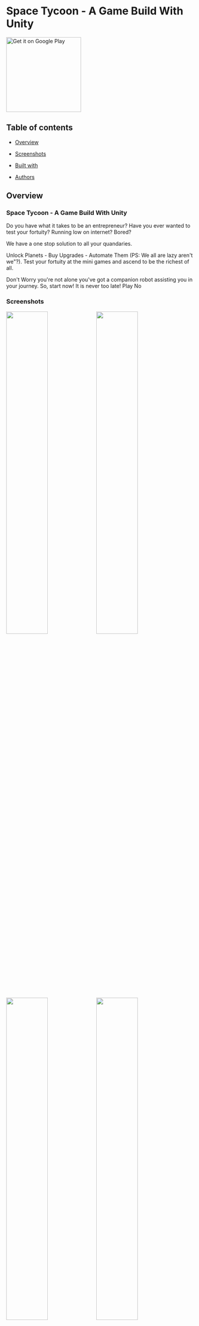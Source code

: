 # Space Tycoon - A Game Build With Unity
<a href='https://play.google.com/store/apps/details?id=com.Teknack.SpaceTycoon'><img alt='Get it on Google Play' src='https://play.google.com/intl/en_us/badges/static/images/badges/en_badge_web_generic.png' width="200"/></a>
## Table of contents

- [Overview](#overview)
- [Screenshots](#screenshots)

- [Built with](#built-with)

- [Authors](#authors)


## Overview

### Space Tycoon - A Game Build With Unity
Do you have what it takes to be an entrepreneur?
Have you ever wanted to test your fortuity?
Running low on internet? Bored?

We have a one stop solution to all your quandaries.

Unlock Planets - Buy Upgrades - Automate Them (PS: We all are lazy aren't we"?).
Test your fortuity at the mini games and ascend to be the richest of all.

Don't Worry you're not alone you've got a companion robot assisting you in your journey.
So, start now! It is never too late! Play No


### Screenshots

<img src="./screenshots/1.jpg" width="47%"  /> <img src="./screenshots/2.jpg" width="47%"  />
<img src="./screenshots/3.jpg" width="47%"  /> <img src="./screenshots/4.jpg" width="47%"  />
<img src="./screenshots/5.jpg" width="47%"  /> 
### Built with
![Illustrator](https://img.shields.io/badge/adobeillustrator-%23FF9A00.svg?style=for-the-badge&logo=adobeillustrator&logoColor=white)
![Unity](https://img.shields.io/badge/Unity-100000?style=for-the-badge&logo=unity&logoColor=white)
![Photoshop](https://img.shields.io/badge/adobephotoshop-%2331A8FF.svg?style=for-the-badge&logo=adobephotoshop&logoColor=white)
![C#](https://img.shields.io/badge/c%23-%23239120.svg?style=for-the-badge&logo=c-sharp&logoColor=white)

## Authors
 - Grejo Joby   
 [![Linkedin](https://img.shields.io/badge/LinkedIn-0077B5?style=for-the-badge&logo=linkedin&logoColor=white)](https://www.linkedin.com/in/grejojoby/)
 [![Github](https://img.shields.io/badge/GitHub-100000?style=for-the-badge&logo=github&logoColor=white)](https://github.com/grejojoby) 

 - Hayden Cordeiro   
 [![Linkedin](https://img.shields.io/badge/LinkedIn-0077B5?style=for-the-badge&logo=linkedin&logoColor=white)](https://www.linkedin.com/in/haydencordeiro/)
 [![Github](https://img.shields.io/badge/GitHub-100000?style=for-the-badge&logo=github&logoColor=white)](https://github.com/haydencordeiro)  









